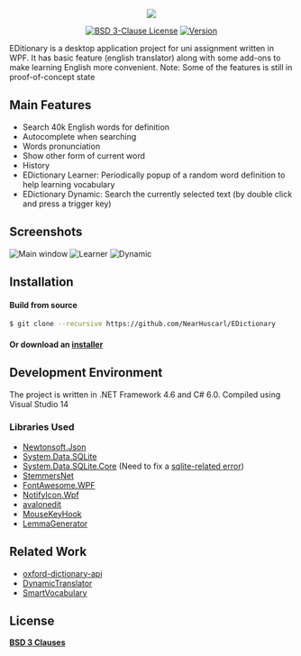 <p align="center">
  <img src="https://github.com/NearHuscarl/EDictionary/blob/master/screenshots/Logo.png"/>
</p>

<p align="center">
  <a href="https://github.com/NearHuscarl/E-Dictionary/blob/master/LICENSE.md"><img src="https://img.shields.io/badge/License-BSD_3--Clauses-blue.svg?longCache=true" alt="BSD 3-Clause License"></a>
  <a href="https://github.com/NearHuscarl/E-Dictionary/releases"><img src="https://img.shields.io/badge/Version-2.0.0-green.svg?longCache=true" alt="Version"></a>
</p>

EDitionary is a desktop application project for uni assignment written in WPF. It has basic feature (english translator) along with some add-ons to make learning English more convenient. Note: Some of the features is still in proof-of-concept state 

## Main Features

* Search 40k English words for definition
* Autocomplete when searching
* Words pronunciation
* Show other form of current word
* History
* EDictionary Learner: Periodically popup of a random word definition to help learning vocabulary
* EDictionary Dynamic: Search the currently selected text (by double click and press a trigger key)

## Screenshots

![Main window](https://github.com/NearHuscarl/EDictionary/blob/master/screenshots/Main.png)
![Learner](https://github.com/NearHuscarl/EDictionary/blob/master/screenshots/Learner.png)
![Dynamic](https://github.com/NearHuscarl/EDictionary/blob/master/screenshots/Dynamic.png)

## Installation

#### Build from source
```bash
$ git clone --recursive https://github.com/NearHuscarl/EDictionary
```

#### Or download an [installer](https://github.com/NearHuscarl/EDictionary/releases) 

## Development Environment

The project is written in .NET Framework 4.6 and C# 6.0. Compiled using Visual Studio 14

### Libraries Used
* [Newtonsoft.Json](https://www.newtonsoft.com/json)
* [System.Data.SQLite](https://system.data.sqlite.org/index.html/doc/trunk/www/index.wiki)
* [System.Data.SQLite.Core](https://www.nuget.org/packages/system.data.sqlite.core) (Need to fix a [sqlite-related error](https://stackoverflow.com/a/28092497/9449426))
* [StemmersNet](https://archive.codeplex.com/?p=stemmersnet)
* [FontAwesome.WPF](https://github.com/charri/Font-Awesome-WPF/blob/master/README-WPF.md)
* [NotifyIcon.Wpf](https://bitbucket.org/hardcodet/notifyicon-wpf)
* [avalonedit](http://avalonedit.net/)
* [MouseKeyHook](https://github.com/gmamaladze/globalmousekeyhook)
* [LemmaGenerator](https://github.com/AlexPoint/LemmaGenerator)

## Related Work
* [oxford-dictionary-api](https://github.com/NearHuscarl/oxford-dictionary-api)
* [DynamicTranslator](https://github.com/DynamicTranslator/DynamicTranslator)
* [SmartVocabulary](https://github.com/al-develop/SmartVocabulary)

## License
**[BSD 3 Clauses](https://github.com/NearHuscarl/i3-quake/blob/master/LICENSE.md)**
